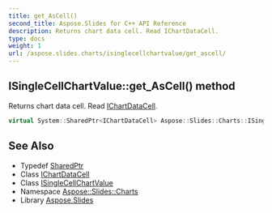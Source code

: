 ```yaml
---
title: get_AsCell()
second_title: Aspose.Slides for C++ API Reference
description: Returns chart data cell. Read IChartDataCell.
type: docs
weight: 1
url: /aspose.slides.charts/isinglecellchartvalue/get_ascell/
---
```

## ISingleCellChartValue::get_AsCell() method


Returns chart data cell. Read [IChartDataCell](../../ichartdatacell/).

```cpp
virtual System::SharedPtr<IChartDataCell> Aspose::Slides::Charts::ISingleCellChartValue::get_AsCell()=0
```

## See Also

* Typedef [SharedPtr](../../../system/sharedptr/)
* Class [IChartDataCell](../../ichartdatacell/)
* Class [ISingleCellChartValue](../)
* Namespace [Aspose::Slides::Charts](../../)
* Library [Aspose.Slides](../../../)